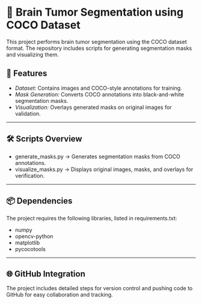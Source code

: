 # 🧠 Brain Tumor Segmentation using COCO Dataset

This project performs brain tumor segmentation using the COCO dataset format. The repository includes scripts for generating segmentation masks and visualizing them.

## 🚀 Features
- *Dataset:* Contains images and COCO-style annotations for training.
- *Mask Generation:* Converts COCO annotations into black-and-white segmentation masks.
- *Visualization:* Overlays generated masks on original images for validation.

---

## 🛠 Scripts Overview
- generate_masks.py → Generates segmentation masks from COCO annotations.
- visualize_masks.py → Displays original images, masks, and overlays for verification.

---

## 📦 Dependencies
The project requires the following libraries, listed in requirements.txt:
- numpy
- opencv-python
- matplotlib
- pycocotools

---

## 🌐 GitHub Integration
The project includes detailed steps for version control and pushing code to GitHub for easy collaboration and tracking.